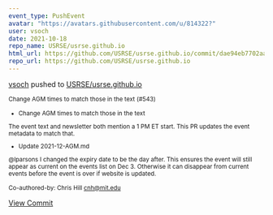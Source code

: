 ```yaml
---
event_type: PushEvent
avatar: "https://avatars.githubusercontent.com/u/814322?"
user: vsoch
date: 2021-10-18
repo_name: USRSE/usrse.github.io
html_url: https://github.com/USRSE/usrse.github.io/commit/dae94eb7702aa09a495a5fbbaa61e0ba7d6a9e4a
repo_url: https://github.com/USRSE/usrse.github.io
---
```


<a href='https://github.com/vsoch' target='_blank'>vsoch</a> pushed to <a href='https://github.com/USRSE/usrse.github.io' target='_blank'>USRSE/usrse.github.io</a>

<small>Change AGM times to match those in the text (#543)

* Change AGM times to match those in the text

The event text and newsletter both mention a 1 PM ET start. This PR
updates the event metadata to match that.

* Update 2021-12-AGM.md

@lparsons I changed the expiry date to be the day after. This ensures the event will still appear as current on the events list on Dec 3. Otherwise it can disappear from current events before the event is over if website is updated.

Co-authored-by: Chris Hill <cnh@mit.edu></small>

<a href='https://github.com/USRSE/usrse.github.io/commit/dae94eb7702aa09a495a5fbbaa61e0ba7d6a9e4a' target='_blank'>View Commit</a>
